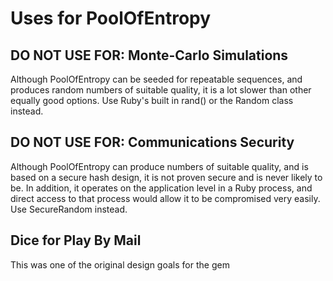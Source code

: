 # Uses for PoolOfEntropy

## DO NOT USE FOR: Monte-Carlo Simulations

Although PoolOfEntropy can be seeded for repeatable sequences, and produces random numbers of
suitable quality, it is a lot slower than other equally good options. Use Ruby's built in
rand() or the Random class instead.

## DO NOT USE FOR: Communications Security

Although PoolOfEntropy can produce numbers of suitable quality, and is based
on a secure hash design, it is not proven secure and is never likely to be. In
addition, it operates on the application level in a Ruby process, and direct access
to that process would allow it to be compromised very easily. Use SecureRandom
instead.

## Dice for Play By Mail

This was one of the original design goals for the gem
